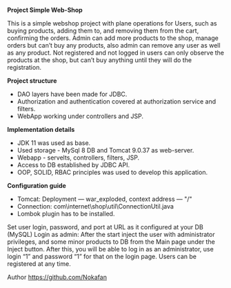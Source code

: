 **Project Simple Web-Shop**

This is a simple webshop project with plane operations for Users, such as buying products, adding them to, and removing them from the cart, confirming the orders. Admin can add more products to the shop, manage orders but can’t buy any products, also admin can remove any user as well as any product. Not registered and not logged in users can only observe the products at the shop, but can’t buy anything until they will do the registration.

**Project structure**
- DAO layers have been made for JDBC.
- Authorization and authentication covered at authorization service and filters.
- WebApp working under controllers and JSP.

**Implementation details**
- JDK 11 was used as base.
- Used storage - MySql 8 DB and Tomcat 9.0.37 as web-server.
- Webapp - servelts, controllers, filters, JSP.
- Access to DB established by JDBC API.
- OOP, SOLID, RBAC principles was used to develop this application.

**Configuration guide**
- Tomcat:
Deployment — war_exploded, context address — "/"
- Connection: com\internet\shop\util\ConnectionUtil.java
- Lombok plugin has to be installed.

Set user login, password, and port at URL as it configured at your DB (MySQL)
Login as admin:
After the start inject the user with administrator privileges, and some minor products to DB from the Main page under the Inject button. After this, you will be able to log in as an administrator, use login “1” and password “1” for that on the login page. Users can be registered at any time.

Author
https://github.com/Nokafan
